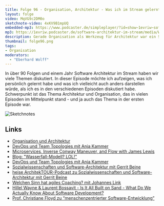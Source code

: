 ```yaml
---
title: Folge 96 - Organisation, Architektur - Was ich im Stream gelernt habe
layout: folge
video: MqVG9c2DM0o
sketchnote-video: 4xKV9B1mpUQ
embedded-mp3: https://www.podcaster.de/simpleplayer/?id=show~1evriw~software-architektur-im-stream~pod-eded9d9c445dacb31d8e2a5fb8&v=1639747694
mp3: https://1evriw.podcaster.de/software-architektur-im-stream/media/WasIchImStreamGelerntHabe.mp3
description: Gerade Organisation als Werkzeug für Architektur war ein Schwerpunkt des Streams. Was sind die Lessons Learned in diesem Bereich?
thumbnail: folge96.png
tags:
- Organisation
moderators:
  - "Eberhard Wolff"
---
```


In über 90 Folgen und einem Jahr Software Architektur im Stream haben
wir viele Themen diskutiert. In dieser Episode möchte ich aufzeigen,
was ich persönlich gelernt habe und was ich vielleicht auch anders
darstellen würde, als ich es in den verschiedenen Episoden diskutiert
habe. Schwerpunkt ist das Thema Architektur und Organisation,
das in vielen Episoden im Mittelpunkt stand - und ja auch das Thema in
der ersten Episode war.

![Sketchnotes](/sketchnotes/folge96.jpg)

## Links

* [Organisation und Architektur](/2020/06/19/folge002.html)
* [DevOps und Team Topologies mit Anja
  Kammer](/2020/12/07/folge031.html)
* [Microservices, Inverse Conway Maneuver, and Flow with James
  Lewis](/2021/10/13/epsiode80.html)
* [Blog: "Wasserfall-Modell?
  LOL!"](https://www.heise.de/developer/artikel/Wasserfall-Modell-LOL-4878614.html)
* [DevOps und Team Topologies mit Anja
  Kammer](/2020/12/07/folge031.html)
* [Sozialwissenschaften und Software-Architektur mit Gerrit
  Beine](/2020/09/10/folge016.html)
* [heise ArchitekTOUR-Podcast zu Sozialwissenschaften und
  Software-Architektur mit Gerrit
  Beine](https://www.heise.de/developer/artikel/Episode-81-Organisation-als-Werkzeug-zur-Umsetzung-von-Architektur-5042186.html)
* [Welchen Sinn hat agiles Coaching? mit Johannes
  Link](/2021/08/13/folge71.html)
* [Hillel Wayne & Laurent Bossavit - Is It All Built on Sand - What Do
  We Actually Know About Software
  Development?](/2021/10/25/episode86.html)
* [Prof. Christiane Floyd zu “menschenzentrierter Software-Entwicklung”](/2021/07/09/folge66.html)
